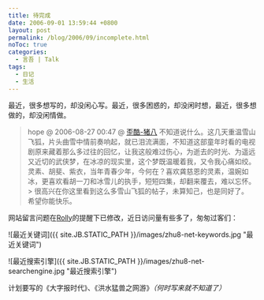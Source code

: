 ```yaml
---
title: 待完成
date: 2006-09-01 13:59:44 +0800
layout: post
permalink: /blog/2006/09/incomplete.html
noToc: true
categories:
  - 言吾 | Talk
tags:
  - 日记
  - 生活
---
```

最近，很多想写的，却没闲心写。最近，很多困惑的，却没闲时想，最近，很多想做的，却没闲情做。

> hope @ 2006-08-27 00:47 @ [歪酷-猪八](http://zhu8.yculblog.com/post.613045.html#followups_1851561 "凤飞飞_追梦人、萨冈、孤独")
> 不知道说什么。这几天重温雪山飞狐，片头曲雪中情前奏响起，就已泪流满面，不知道这部童年时看的电视剧原来藏着那么多过往的回忆，让我这般难过伤心，为逝去的时光、为遥远又近切的武侠梦，在冰凉的现实里，这个梦既温暖着我，又令我心痛如绞。灵素、胡斐、紫衣，当年青春少年，今何在？喜欢龚慈恩的灵素，温婉如冰，更喜欢看胡一刀和冰雪儿的执手，短短四集，却翻来覆去，难以忘怀。> 很高兴在你这里看到这么多雪山飞狐的帖子，未算知己，也是同好了。
> 希望你能快乐。

网站留言问题在[Rolly](http://www.rolly.cn/)的提醒下已修改，近日访问量有些多了，匆匆过客们：

<!--more-->

<span class="right">![最近关键词]({{ site.JB.STATIC_PATH }}/images/zhu8-net-keywords.jpg "最近关键词")</span>

<span class="right">![最近搜索引擎]({{ site.JB.STATIC_PATH }}/images/zhu8-net-searchengine.jpg "最近搜索引擎")</span>

计划要写的《大字报时代》、《洪水猛兽之网游》*（何时写来就不知道了）*